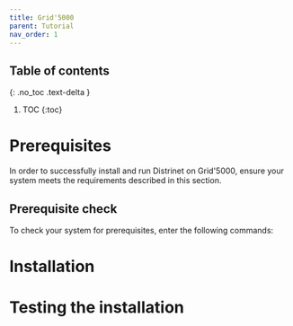 ```yaml
---
title: Grid'5000
parent: Tutorial
nav_order: 1
---
```


## Table of contents
{: .no_toc .text-delta }

1. TOC
{:toc}

# Prerequisites

In order to successfully install and run Distrinet on Grid'5000, ensure your system meets the requirements described in this section.

## Prerequisite check
To check your system for prerequisites, enter the following commands:

# Installation

# Testing the installation
